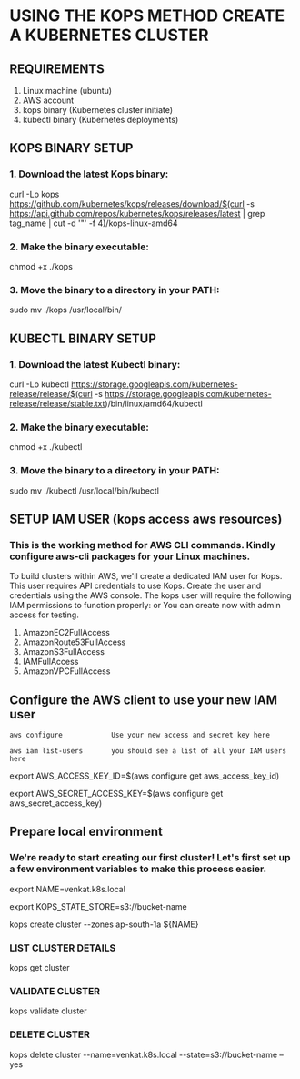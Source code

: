 # USING THE KOPS METHOD CREATE A KUBERNETES CLUSTER 
 

## REQUIREMENTS
1. Linux machine (ubuntu)
2. AWS account
3. kops binary (Kubernetes cluster initiate)
4. kubectl binary (Kubernetes deployments)


## KOPS BINARY SETUP
### 1. Download the latest Kops binary:
   curl -Lo kops https://github.com/kubernetes/kops/releases/download/$(curl -s https://api.github.com/repos/kubernetes/kops/releases/latest | grep tag_name | cut -d '"' -f 4)/kops-linux-amd64
   
### 2. Make the binary executable:
   chmod +x ./kops

### 3. Move the binary to a directory in your PATH:
   sudo mv ./kops /usr/local/bin/

## KUBECTL BINARY SETUP
### 1. Download the latest Kubectl binary:
   curl -Lo kubectl https://storage.googleapis.com/kubernetes-release/release/$(curl -s https://storage.googleapis.com/kubernetes-release/release/stable.txt)/bin/linux/amd64/kubectl

### 2. Make the binary executable:
   chmod +x ./kubectl

### 3. Move the binary to a directory in your PATH:
   sudo mv ./kubectl /usr/local/bin/kubectl

## SETUP IAM USER (kops access aws resources)
### This is the working method for AWS CLI commands. Kindly configure aws-cli packages for your Linux machines.

To build clusters within AWS, we'll create a dedicated IAM user for Kops. This user requires API credentials to use Kops. Create the user and credentials using the AWS console.
The kops user will require the following IAM permissions to function properly: or You can create now with admin access for testing.
  
   1. AmazonEC2FullAccess
   2. AmazonRoute53FullAccess
   3. AmazonS3FullAccess
   4. IAMFullAccess
   5. AmazonVPCFullAccess
   

## Configure the AWS client to use your new IAM user
    
    aws configure            Use your new access and secret key here
    
    aws iam list-users       you should see a list of all your IAM users here



   export AWS_ACCESS_KEY_ID=$(aws configure get aws_access_key_id)
   
   export AWS_SECRET_ACCESS_KEY=$(aws configure get aws_secret_access_key)


## Prepare local environment

### We're ready to start creating our first cluster! Let's first set up a few environment variables to make this process easier.
 
 export NAME=venkat.k8s.local
 
 export KOPS_STATE_STORE=s3://bucket-name
 
 kops create cluster --zones ap-south-1a ${NAME}
 
### LIST CLUSTER DETAILS
   kops get cluster
    
### VALIDATE CLUSTER
  kops validate cluster

 ### DELETE CLUSTER 
 kops delete cluster --name=venkat.k8s.local --state=s3://bucket-name –yes
